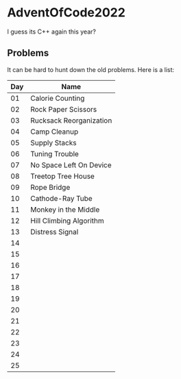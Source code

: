 # AdventOfCode2022

I guess its C++ again this year? 

## Problems

It can be hard to hunt down the old problems. Here is a list:

| Day | Name                    | 
| --- | ----------------------- |
| 01  | Calorie Counting        |
| 02  | Rock Paper Scissors     |
| 03  | Rucksack Reorganization |
| 04  | Camp Cleanup            |
| 05  | Supply Stacks           |
| 06  | Tuning Trouble          |
| 07  | No Space Left On Device |
| 08  | Treetop Tree House      | 
| 09  | Rope Bridge             |
| 10  | Cathode-Ray Tube        |
| 11  | Monkey in the Middle    |
| 12  | Hill Climbing Algorithm |
| 13  | Distress Signal         |
| 14  |                         |
| 15  |                         |
| 16  |                         |
| 17  |                         |
| 18  |                         |
| 19  |                         |
| 20  |                         |
| 21  |                         |
| 22  |                         |
| 23  |                         |
| 24  |                         |
| 25  |                         |
